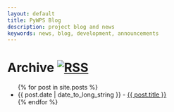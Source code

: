 ```yaml
---
layout: default
title: PyWPS Blog
description: project blog and news
keywords: news, blog, development, announcements
---
```


# Archive [![RSS]({{site.baseurl}}/images/rss.png)]({{site.baseurl}}/feed.xml)

<ul>
  {% for post in site.posts %}
    <li>{{ post.date | date_to_long_string }} - <a href="{{site.baseurl}}{{ post.url }}">{{ post.title }}</a></li>
  {% endfor %}
</ul>

